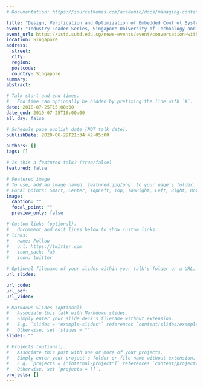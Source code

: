 ```yaml
---
# Documentation: https://sourcethemes.com/academic/docs/managing-content/

title: "Design, Verification and Optimization of Embedded Control Systems: Applications in Autonomy, Sensor Networks and Traffic Control"
event: "Industry Leader Series, Singapore University of Technology and Design"
event_url: https://istd.sutd.edu.sg/news-events/event/conversation-with-industry-leaders-coil/tichakorn-wongpiromsarn-nutonomy-design-verification-optimization-embedded-control-systems-applications-autonomy-sensor-networks-traffic-control/
location: Singapore
address:
  street:
  city:
  region:
  postcode:
  country: Singapore
summary:
abstract:

# Talk start and end times.
#   End time can optionally be hidden by prefixing the line with `#`.
date: 2018-07-25T15:00:00
date_end: 2019-07-25T16:00:00
all_day: false

# Schedule page publish date (NOT talk date).
publishDate: 2020-06-29T21:34:42-05:00

authors: []
tags: []

# Is this a featured talk? (true/false)
featured: false

# Featured image
# To use, add an image named `featured.jpg/png` to your page's folder.
# Focal points: Smart, Center, TopLeft, Top, TopRight, Left, Right, BottomLeft, Bottom, BottomRight.
image:
  caption: ""
  focal_point: ""
  preview_only: false

# Custom links (optional).
#   Uncomment and edit lines below to show custom links.
# links:
# - name: Follow
#   url: https://twitter.com
#   icon_pack: fab
#   icon: twitter

# Optional filename of your slides within your talk's folder or a URL.
url_slides:

url_code:
url_pdf:
url_video:

# Markdown Slides (optional).
#   Associate this talk with Markdown slides.
#   Simply enter your slide deck's filename without extension.
#   E.g. `slides = "example-slides"` references `content/slides/example-slides.md`.
#   Otherwise, set `slides = ""`.
slides: ""

# Projects (optional).
#   Associate this post with one or more of your projects.
#   Simply enter your project's folder or file name without extension.
#   E.g. `projects = ["internal-project"]` references `content/project/deep-learning/index.md`.
#   Otherwise, set `projects = []`.
projects: []
---
```

